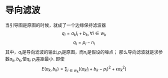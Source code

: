 # 导向滤波
当引导图是原图的时候，就成了一个边缘保持滤波器
$$q_i = a_kI_i+b_k, \forall i \in w_k$$
$$q_i = p_i - n_i$$
其中，$q_i$是导向滤波的输出,$p_i$是原图，而$n_i$是假设的噪点；
那么导向滤波就是求参数$a_k,b_k$,使$q_i, p_i$差距最小.
即使
$$E(a_k, b_k) = \sum_{i\in w_k}((a_kI_i+b_k-p_i)^2+\epsilon{a_k}^2)$$
